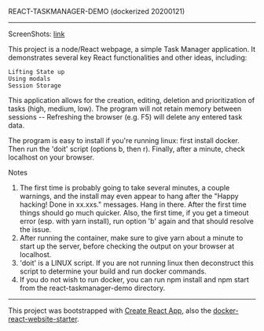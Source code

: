 REACT-TASKMANAGER-DEMO (dockerized 20200121)

******************************************************

ScreenShots: [link](https://imgur.com/a/C0HCGSL)

This project is a node/React webpage, a simple Task Manager application. It demonstrates several key React functionalities and other ideas, including:

    Lifting State up
    Using modals
    Session Storage

This application allows for the creation, editing, deletion and prioritization of tasks (high, medium, low). The program will not retain memory between sessions -- Refreshing the browser (e.g. F5) will delete any entered task data.

The program is easy to install if you're running linux: first install docker. Then run the 'doit' script (options b, then r). Finally, after a minute, check localhost on your browser.

Notes

1) The first time is probably going to take several minutes, a couple warnings, and the install may even appear to hang after the "Happy hacking! Done in xx.xxs." messages. Hang in there. After the first time things should go much quicker. Also, the first time, if you get a timeout error (esp. with yarn install), run option 'b' again and that should resolve the issue.
2) After running the container, make sure to give yarn about a minute to start up the server, before checking the output on your browser at localhost.
3) 'doit' is a LINUX script. If you are not running linux then deconstruct this script to determine your build and run docker commands.
4) If you do not wish to run docker, you can run npm install and npm start from the react-taskmanager-demo directory.

******************************************************

This project was bootstrapped with [Create React App](https://github.com/facebook/create-react-app), also the [docker-react-website-starter](https://github.com/tomcarbon/docker-react-website-starter).

